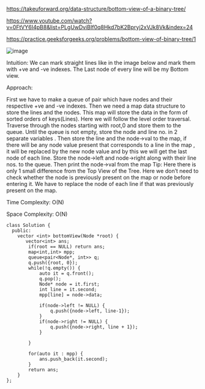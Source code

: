 https://takeuforward.org/data-structure/bottom-view-of-a-binary-tree/

https://www.youtube.com/watch?v=0FtVY6I4pB8&list=PLgUwDviBIf0q8Hkd7bK2Bpryj2xVJk8Vk&index=24

https://practice.geeksforgeeks.org/problems/bottom-view-of-binary-tree/1

![image](https://user-images.githubusercontent.com/53824950/158023244-73e507f8-49a9-42f0-b7d6-4539fe0263fe.png)

Intuition:  We can mark straight lines like in the image below and mark them with +ve and -ve indexes. The Last node of every line will be my Bottom view.



Approach: 

First we have to make a queue of pair which have nodes and their respective +ve and -ve indexes.
Then we need a map data structure to store the lines and the nodes. This map will store the data in the form of sorted orders of keys(Lines).
Here we will follow the level order traversal.
Traverse through the nodes starting with root,0 and store them to the queue.
Until the queue is not empty, store the node  and line no. in 2 separate variables .
Then store the line and the node->val to the map, if there will be any node value present that corresponds to a line in the map , it will be replaced by the new node value and by this we will get the last node of each line.
Store the node->left and node->right along with their line nos. to the queue.
Then print the node->val from the map
Tip: Here there is only 1 small difference from the Top View of the Tree. Here we don’t need to check whether the node is previously present on the map or node before entering it. We have to replace the node of each line if that was previously present on the map.


Time Complexity: O(N)

Space Complexity: O(N)


```
class Solution {
  public:
    vector <int> bottomView(Node *root) {
       vector<int> ans; 
        if(root == NULL) return ans; 
        map<int,int> mpp; 
        queue<pair<Node*, int>> q; 
        q.push({root, 0}); 
        while(!q.empty()) {
            auto it = q.front(); 
            q.pop(); 
            Node* node = it.first; 
            int line = it.second; 
            mpp[line] = node->data; 
            
            if(node->left != NULL) {
                q.push({node->left, line-1}); 
            }
            if(node->right != NULL) {
                q.push({node->right, line + 1}); 
            }
            
        }
        
        for(auto it : mpp) {
            ans.push_back(it.second); 
        }
        return ans;
    }
};
```
